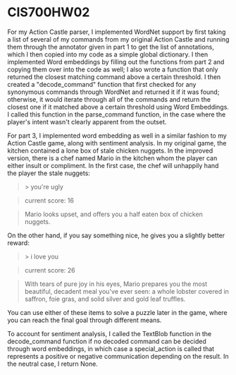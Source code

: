# CIS700HW02
For my Action Castle parser, I implemented WordNet support by first taking a list of several of my commands from my original Action Castle and running them through the annotator given in part 1 to get the list of annotations, which I then copied into my code as a simple global dictionary. I then implemented Word embeddings by filling out the functions from part 2 and copying them over into the code as well; I also wrote a function that only returned the closest matching command above a certain threshold. I then created a "decode_command" function that first checked for any synonymous commands through WordNet and returned it if it was found; otherwise, it would iterate through all of the commands and return the closest one if it matched above a certain threshold using Word Embeddings. I called this function in the parse_command function, in the case where the player's intent wasn't clearly apparent from the outset.

For part 3, I implemented word embedding as well in a similar fashion to my Action Castle game, along with sentiment analysis. In my original game, the kitchen contained a lone box of stale chicken nuggets. In the improved version, there is a chef named Mario in the kitchen whom the player can either insult or compliment. In the first case, the chef will unhappily hand the player the stale nuggets:

>&gt;  you're ugly

>current score:  16

>Mario looks upset, and offers you a half eaten box of chicken nuggets.

On the other hand, if you say something nice, he gives you a slightly better reward:

>&gt;  i love you

>current score:  26

>With tears of pure joy in his eyes, Mario prepares you the most
                    beautiful, decadent meal you've ever seen: a whole lobster covered in saffron, foie gras, 
                    and solid silver and gold leaf truffles.

You can use either of these items to solve a puzzle later in the game, where you can reach the final goal through different means.

To account for sentiment analysis, I called the TextBlob function in the decode_command function if no decoded command can be decided through word embeddings, in which case a special_action is called that represents a positive or negative communication depending on the result. In the neutral case, I return None.
